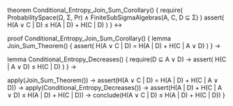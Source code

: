 theorem Conditional_Entropy_Join_Sum_Corollary() {
  require(
    ProbabilitySpace(Ω, Σ, Pr) ∧
    FiniteSubSigmaAlgebras(A, C, D ⊆ Σ)
  )
  assert(
    H(A ∨ C | D) ≤ H(A | D) + H(C | D)
  )
} ↔

proof Conditional_Entropy_Join_Sum_Corollary() {
  lemma Join_Sum_Theorem() {
    assert(
      H(A ∨ C | D) = H(A | D) + H(C | A ∨ D)
    )
  } →
  
  lemma Conditional_Entropy_Decreases() {
    require(D ⊆ A ∨ D) →
    assert(
      H(C | A ∨ D) ≤ H(C | D)
    )
  } →
  
  apply(Join_Sum_Theorem()) →
  assert(H(A ∨ C | D) = H(A | D) + H(C | A ∨ D)) →
  apply(Conditional_Entropy_Decreases()) →
  assert(H(A | D) + H(C | A ∨ D) ≤ H(A | D) + H(C | D)) →
  conclude(H(A ∨ C | D) ≤ H(A | D) + H(C | D))
}